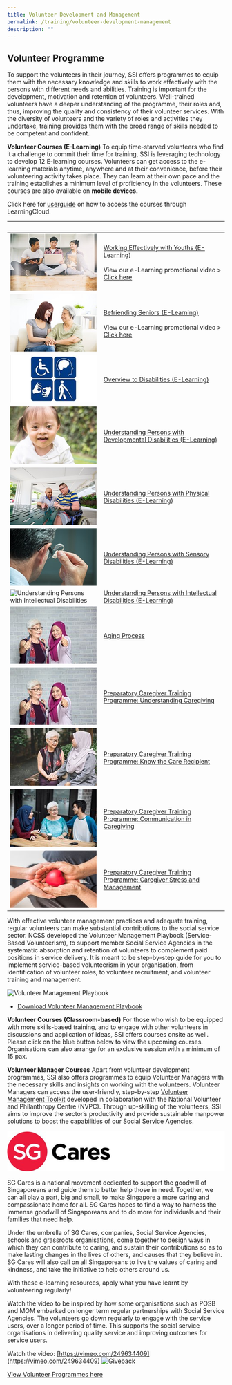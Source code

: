 ```yaml
---
title: Volunteer Development and Management
permalink: /training/volunteer-development-management
description: ""
---
```


## Volunteer Programme
To support the volunteers in their journey, SSI offers programmes to equip them with the necessary knowledge and skills to work effectively with the persons with different needs and abilities. Training is important for the development, motivation and retention of volunteers. Well-trained volunteers have a deeper understanding of the programme, their roles and, thus, improving the quality and consistency of their volunteer services. With the diversity of volunteers and the variety of roles and activities they undertake, training provides them with the broad range of skills needed to be competent and confident.

**Volunteer Courses (E-Learning)**
To equip time-starved volunteers who find it a challenge to commit their time for training, SSI is leveraging technology to develop 12 E-learning courses. Volunteers can get access to the e-learning materials anytime, anywhere and at their convenience, before their volunteering activity takes place. They can learn at their own pace and the training establishes a minimum level of proficiency in the volunteers. These courses are also available on **mobile devices.**

Click here for [userguide](/images/training/volunteer/LearnerInstruction_Volunteer_1.pdf) on how to access the courses through LearningCloud.

|&nbsp; &nbsp; &nbsp; &nbsp; &nbsp; &nbsp; &nbsp; &nbsp; &nbsp; &nbsp; &nbsp; &nbsp;|  |
|--|--|
| ![Working effectively with youths](/images/training/volunteer/Working_Effectively_with_Youths.jpg)  | [Working Effectively with Youths (E-Learning)](https://learningcloud.sg/pages/login.jsf?faces-redirect=true) <br><br>View our e-Learning promotional video > [Click here](https://www.youtube.com/watch?v=IsqbCSXiFdY)  |
| ![Befriending Seniors](/images/training/volunteer/Befriending_Seniors.jpg)  | [Befriending Seniors (E-Learning)](https://learningcloud.sg/pages/login.jsf?faces-redirect=true) <br><br>View our e-Learning promotional video > [Click here](https://www.youtube.com/watch?v=ZZZ9VZSQmnA)  |
| ![Overview to Disabilities](/images/training/volunteer/Overview_to_Disabilities.jpg)  | [Overview to Disabilities (E-Learning)](https://learningcloud.sg/pages/login.jsf?faces-redirect=true)   |
| ![Understanding Persons with Developmental Disabilities](/images/training/volunteer/Understanding_Persons_with_Developmental_Disabilities.jpg)  | [Understanding Persons with Developmental Disabilities (E-Learning)](https://learningcloud.sg/pages/login.jsf?faces-redirect=true)   |
| ![Understanding Persons with Physical Disabilities](/images/training/volunteer/Understanding_Persons_with_Physical_Disabilities.jpg)  | [Understanding Persons with Physical Disabilities (E-Learning)](https://learningcloud.sg/pages/login.jsf?faces-redirect=true)   |
| ![Understanding Persons with Sensory Disabilities](/images/training/volunteer/Understanding_Persons_with_Sensory_Disabilities.jpg)  | [Understanding Persons with Sensory Disabilities (E-Learning)](https://learningcloud.sg/pages/login.jsf?faces-redirect=true)   |
| ![Understanding Persons with Intellectual Disabilities](/images/training/volunteer/working-with-intellectual-disabilities.jpg)  | [Understanding Persons with Intellectual Disabilities (E-Learning)](https://www.learningcloud.sg/pages/coursedescription.jsf?courseId=751912&catalogId=1700)   |
| ![Aging Process](/images/training/volunteer/Ageing-Process.jpg)  | [Aging Process](https://www.learningcloud.sg/pages/coursedescription.jsf?courseId=900993&catalogId=1700&templateId=-1)   |
| ![Preparatory Caregiver Training Programme: Understanding Caregiving](/images/training/volunteer/Ageing-Process.jpg)  | [Preparatory Caregiver Training Programme: Understanding Caregiving](https://www.learningcloud.sg/pages/coursedescription.jsf?courseId=752497&catalogId=1700)   |
| ![Preparatory Caregiver Training Programme: Know the Care Recipient](/images/training/volunteer/Caregiving-Know-your-Care-Recipient.jpg)  | [Preparatory Caregiver Training Programme: Know the Care Recipient](https://www.learningcloud.sg/pages/coursedescription.jsf?courseId=926363&catalogId=1700)   |
| ![Preparatory Caregiver Training Programme: Communication in Caregiving](/images/training/volunteer/Caregiving-Communication.jpg)  | [Preparatory Caregiver Training Programme: Communication in Caregiving](https://www.learningcloud.sg/pages/coursedescription.jsf?courseId=926394&catalogId=1700)   |
| ![Preparatory Caregiver Training Programme: Caregiver Stress and Management](/images/training/volunteer/Caregiver-Stress-Management.jpg)  | [Preparatory Caregiver Training Programme: Caregiver Stress and Management](https://www.learningcloud.sg/pages/coursedescription.jsf?courseId=926403&catalogId=1700)   |

With effective volunteer management practices and adequate training, regular volunteers can make substantial contributions to the social service sector. NCSS developed the Volunteer Management Playbook (Service-Based Volunteerism), to support member Social Service Agencies in the systematic absorption and retention of volunteers to complement paid positions in service delivery. It is meant to be step-by-step guide for you to implement service-based volunteerism in your organisation, from identification of volunteer roles, to volunteer recruitment, and volunteer training and management.

![Volunteer Management Playbook](/images/training/volunteer/volunteermgt_playbook_2.png)
- [Download Volunteer Management Playbook](/images/training/volunteer/Volunteer-Management-Playbook.zip)

**Volunteer Courses (Classroom-based)**
For those who wish to be equipped with more skills-based training, and to engage with other volunteers in discussions and application of ideas, SSI offers courses onsite as well. Please click on the blue button below to view the upcoming courses. Organisations can also arrange for an exclusive session with a minimum of 15 pax.

**Volunteer Manager Courses**
Apart from volunteer development programmes, SSI also offers programmes to equip Volunteer Managers with the necessary skills and insights on working with the volunteers. Volunteer Managers can access the user-friendly, step-by-step [Volunteer Management Toolkit](/images/training/volunteer/VMToolkit.pdf) developed in collaboration with the National Volunteer and Philanthropy Centre (NVPC). Through up-skilling of the volunteers, SSI aims to improve the sector’s productivity and provide sustainable manpower solutions to boost the capabilities of our Social Service Agencies.

![SGCares](/images/training/volunteer/SGcares.png)

SG Cares is a national movement dedicated to support the goodwill of Singaporeans and guide them to better help those in need. Together, we can all play a part, big and small, to make Singapore a more caring and compassionate home for all. SG Cares hopes to find a way to harness the immense goodwill of Singaporeans and to do more for individuals and their families that need help.

Under the umbrella of SG Cares, companies, Social Service Agencies, schools and grassroots organisations, come together to design ways in which they can contribute to caring, and sustain their contributions so as to make lasting changes in the lives of others, and causes that they believe in. SG Cares will also call on all Singaporeans to live the values of caring and kindness, and take the initiative to help others around us.

With these e-learning resources, apply what you have learnt by volunteering regularly!
 
Watch the video to be inspired by how some organisations such as POSB and MOM embarked on longer term regular partnerships with Social Service Agencies. The volunteers go down regularly to engage with the service users, over a longer period of time. This supports the social service organisations in delivering quality service and improving outcomes for service users.

Watch the video: [https://vimeo.com/249634409](https://vimeo.com/249634409)
[![Giveback](/images/training/volunteer/giveback.png)](https://vimeo.com/249634409)

[View Volunteer Programmes here](https://e-services.ncss.gov.sg/Training/course/templatesearch?Filter.CourseSubCategory.Id=fef837bd-290c-e611-810d-000c29e3b091)
